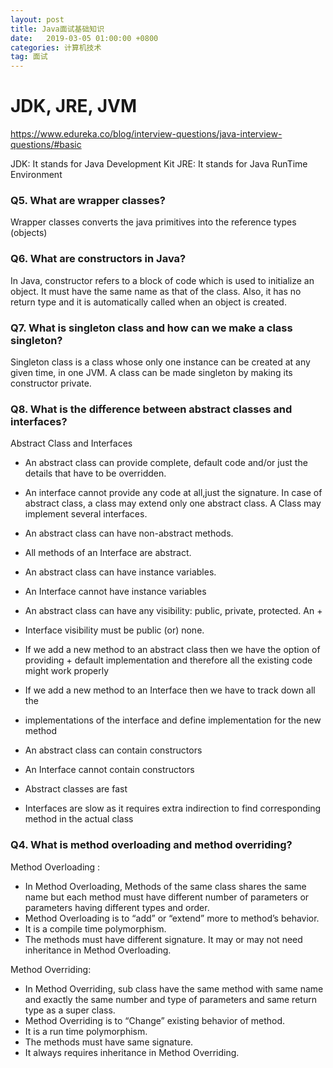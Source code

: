 ```yaml
---
layout: post
title: Java面试基础知识
date:   2019-03-05 01:00:00 +0800
categories: 计算机技术
tag: 面试
---
```



<h1>JDK, JRE, JVM</h1>

https://www.edureka.co/blog/interview-questions/java-interview-questions/#basic

JDK: It stands for Java Development Kit
JRE: It stands for Java RunTime Environment

<h3>Q5. What are wrapper classes? </h3>

Wrapper classes converts the java primitives into the reference types (objects)

<h3>Q6. What are constructors in Java? </h3>

In Java, constructor refers to a block of code which is used to initialize an object. It must have the same name as that of the class. Also, it has no return type and it is automatically called when an object is created.

<h3>Q7. What is singleton class and how can we make a class singleton? </h3>
Singleton class is a class whose only one instance can be created at any given time, in one JVM. A class can be made singleton by making its constructor private.


<h3> Q8. What is the difference between abstract classes and interfaces? </h3>

Abstract Class  and Interfaces

+ An abstract class can provide complete, default code and/or just the details that have to be overridden.
+ An interface cannot provide any code at all,just the signature.
In case of abstract class, a class may extend only one abstract class.  A Class may implement several interfaces.

+ An abstract class can have non-abstract methods.
+ All methods of an Interface are abstract.

+ An abstract class can have instance variables.
+ An Interface cannot have instance variables


+ An abstract class can have any visibility: public, private, protected.  An +
+ Interface visibility must be public (or) none.

+ If we add a new method to an abstract class then we have the option of providing + default implementation and therefore all the existing code might work properly

+ If we add a new method to an Interface then we have to track down all the
+ implementations of the interface and define implementation for the new method

+ An abstract class can contain constructors
+ An Interface cannot contain constructors

+ Abstract classes are fast
+ Interfaces are slow as it requires extra indirection to find corresponding method in the actual class

<h3>Q4. What is method overloading and method overriding?</h3>
Method Overloading :

+ In Method Overloading, Methods of the same class shares the same name but each method must have different number of parameters or parameters having different types and order.
+ Method Overloading is to “add” or “extend” more to method’s behavior.
+ It is a compile time polymorphism.
+ The methods must have different signature.
It may or may not need inheritance in Method Overloading.

Method Overriding:

+ In Method Overriding, sub class have the same method with same name and exactly the same number and type of parameters and same return type as a super class.
+ Method Overriding is to “Change” existing behavior of method.
+ It is a run time polymorphism.
+ The methods must have same signature.
+ It always requires inheritance in Method Overriding.


